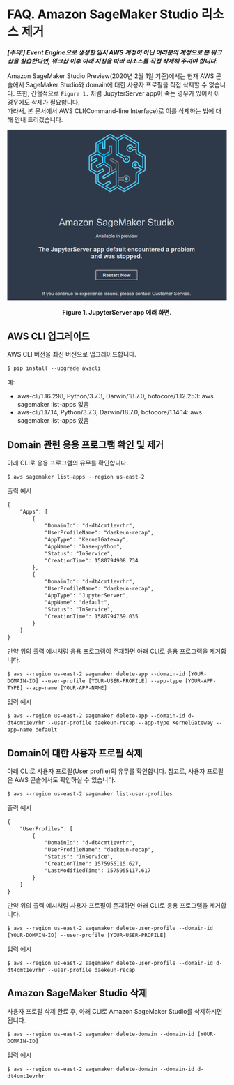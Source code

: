 # FAQ. Amazon SageMaker Studio 리소스 제거 

***[주의!] Event Engine으로 생성한 임시 AWS 계정이 아닌 여러분의 계정으로 본 워크샵을 실습한다면, 워크샵 이후 아래 지침을 따라 리소스를 직접 삭제해 주셔야 합니다.***

Amazon SageMaker Studio Preview(2020년 2월 1일 기준)에서는 현재 AWS 콘솔에서 SageMaker Studio와 domain에 대한 사용자 프로필을 직접 삭제할 수 없습니다.
또한, 간헐적으로 `Figure 1.` 처럼 JupyterServer app이 죽는 경우가 있어서 이 경우에도 삭제가 필요합니다.<br>
따라서, 본 문서에서 AWS CLI(Command-line Interface)로 이를 삭제하는 법에 대해 안내 드리겠습니다.

![img1](./images/fig01.png)
**<center>Figure 1. JupyterServer app 에러 화면.</center>**    

## AWS CLI 업그레이드
AWS CLI 버전을 최신 버전으로 업그레이드합니다. 
```
$ pip install --upgrade awscli
```

예:
- aws-cli/1.16.298, Python/3.7.3, Darwin/18.7.0, botocore/1.12.253: aws sagemaker list-apps 없음
- aws-cli/1.17.14,  Python/3.7.3, Darwin/18.7.0, botocore/1.14.14: aws sagemaker list-apps 있음

## Domain 관련 응용 프로그램 확인 및 제거

아래 CLI로 응용 프로그램의 유무를 확인합니다.
```
$ aws sagemaker list-apps --region us-east-2
```

출력 예시
```
{
    "Apps": [
        {
            "DomainId": "d-dt4cmt1evrhr",
            "UserProfileName": "daekeun-recap",
            "AppType": "KernelGateway",
            "AppName": "base-python",
            "Status": "InService",
            "CreationTime": 1580794908.734
        },
        {
            "DomainId": "d-dt4cmt1evrhr",
            "UserProfileName": "daekeun-recap",
            "AppType": "JupyterServer",
            "AppName": "default",
            "Status": "InService",
            "CreationTime": 1580794769.035
        }
    ]
}
```

만약 위의 출력 예시처럼 응용 프로그램이 존재하면 아래 CLI로 응용 프로그램을 제거합니다.
```shell
$ aws --region us-east-2 sagemaker delete-app --domain-id [YOUR-DOMAIN-ID] --user-profile [YOUR-USER-PROFILE] --app-type [YOUR-APP-TYPE] --app-name [YOUR-APP-NAME]
```

입력 예시
```shell
$ aws --region us-east-2 sagemaker delete-app --domain-id d-dt4cmt1evrhr --user-profile daekeun-recap --app-type KernelGateway --app-name default
```

## Domain에 대한 사용자 프로필 삭제

아래 CLI로 사용자 프로필(User profile)의 유무를 확인합니다. 참고로, 사용자 프로필은 AWS 콘솔에서도 확인하실 수 있습니다.
```shell
$ aws --region us-east-2 sagemaker list-user-profiles
```

출력 예시
```
{
    "UserProfiles": [
        {
            "DomainId": "d-dt4cmt1evrhr",
            "UserProfileName": "daekeun-recap",
            "Status": "InService",
            "CreationTime": 1575955115.627,
            "LastModifiedTime": 1575955117.617
        }
    ]
}
```

만약 위의 출력 예시처럼 사용자 프로필이 존재하면 아래 CLI로 응용 프로그램을 제거합니다.
```shell
$ aws --region us-east-2 sagemaker delete-user-profile --domain-id [YOUR-DOMAIN-ID] --user-profile [YOUR-USER-PROFILE]
```

입력 예시
```shell
$ aws --region us-east-2 sagemaker delete-user-profile --domain-id d-dt4cmt1evrhr --user-profile daekeun-recap
```

## Amazon SageMaker Studio 삭제
사용자 프로필 삭제 완료 후, 아래 CLI로 Amazon SageMaker Studio를 삭제하시면 됩니다.

```shell
$ aws --region us-east-2 sagemaker delete-domain --domain-id [YOUR-DOMAIN-ID]
```

입력 예시
```shell
$ aws --region us-east-2 sagemaker delete-domain --domain-id d-dt4cmt1evrhr
```
